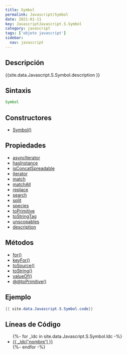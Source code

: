 ```yaml
---
title: Symbol
permalink: Javascript/Symbol
date: 2021-01-11
key: JavascriptJavascript.S.Symbol
category: javascript
tags: ['objeto javascript']
sidebar: 
  nav: javascript
---
```


## Descripción
{{site.data.Javascript.S.Symbol.description }}

## Sintaxis
~~~javascript
Symbol
~~~

## Constructores
* [Symbol()](/Javascript/Symbol/Symbol/)

## Propiedades
* [asyncIterator](/Javascript/Symbol/asyncIterator)
* [hasInstance](/Javascript/Symbol/hasInstance)
* [isConcatSpreadable](/Javascript/Symbol/isConcatSpreadable)
* [iterator](/Javascript/Symbol/iterator)
* [match](/Javascript/Symbol/match)
* [matchAll](/Javascript/Symbol/matchAll)
* [replace](/Javascript/Symbol/replace)
* [search](/Javascript/Symbol/search)
* [split](/Javascript/Symbol/split)
* [species](/Javascript/Symbol/species)
* [toPrimitive](/Javascript/Symbol/toPrimitive)
* [toStringTag](/Javascript/Symbol/toStringTag)
* [unscopables](/Javascript/Symbol/unscopables)
* [description](/Javascript/Symbol/description)

## Métodos
* [for()](/Javascript/Symbol/for)
* [keyFor()](/Javascript/Symbol/keyFor)
* [toSource()](/Javascript/Symbol/toSource)
* [toString()](/Javascript/Symbol/toString)
* [valueOf()](/Javascript/Symbol/valueOf)
* [@@toPrimitive()](/Javascript/Symbol/@@toPrimitive)

## Ejemplo
~~~java
{{ site.data.Javascript.S.Symbol.code}}
~~~

## Líneas de Código
<ul>
{%- for _ldc in site.data.Javascript.S.Symbol.ldc -%}
   <li>
       <a href="{{_ldc['url'] }}">{{ _ldc['nombre'] }}</a>
   </li>
{%- endfor -%}
</ul>
